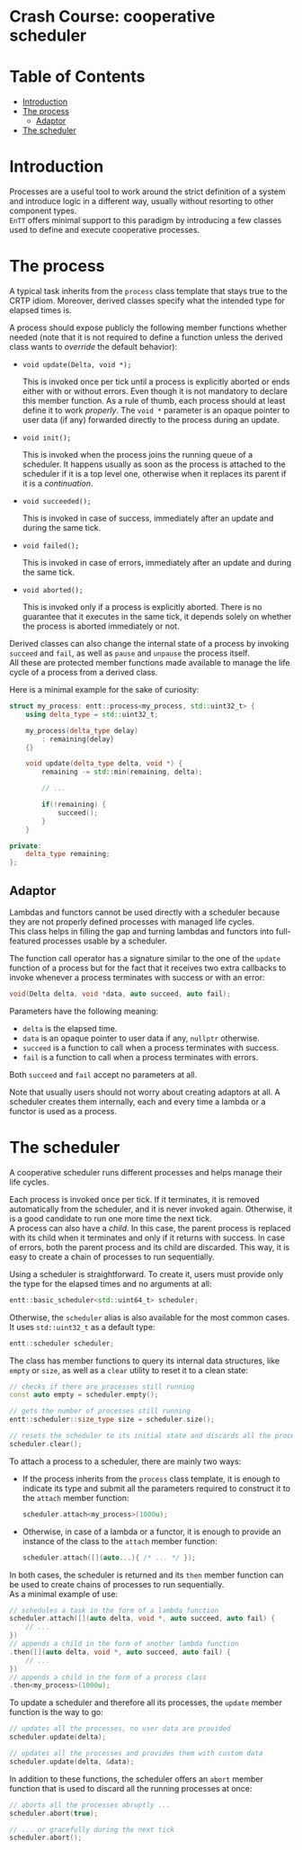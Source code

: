 # Crash Course: cooperative scheduler

# Table of Contents

* [Introduction](#introduction)
* [The process](#the-process)
  * [Adaptor](#adaptor)
* [The scheduler](#the-scheduler)

# Introduction

Processes are a useful tool to work around the strict definition of a system and
introduce logic in a different way, usually without resorting to other component
types.<br/>
`EnTT` offers minimal support to this paradigm by introducing a few classes used
to define and execute cooperative processes.

# The process

A typical task inherits from the `process` class template that stays true to the
CRTP idiom. Moreover, derived classes specify what the intended type for elapsed
times is.

A process should expose publicly the following member functions whether needed
(note that it is not required to define a function unless the derived class wants
to _override_ the default behavior):

* `void update(Delta, void *);`

  This is invoked once per tick until a process is explicitly aborted or ends
  either with or without errors. Even though it is not mandatory to declare this
  member function. As a rule of thumb, each process should at least define it to
  work _properly_. The `void *` parameter is an opaque pointer to user data (if
  any) forwarded directly to the process during an update.

* `void init();`

  This is invoked when the process joins the running queue of a scheduler. It
  happens usually as soon as the process is attached to the scheduler if it is a
  top level one, otherwise when it replaces its parent if it is a _continuation_.

* `void succeeded();`

  This is invoked in case of success, immediately after an update and during the
  same tick.

* `void failed();`

  This is invoked in case of errors, immediately after an update and during the
  same tick.

* `void aborted();`

  This is invoked only if a process is explicitly aborted. There is no guarantee
  that it executes in the same tick, it depends solely on whether the process is
  aborted immediately or not.

Derived classes can also change the internal state of a process by invoking
`succeed` and `fail`, as well as `pause` and `unpause` the process itself.<br/>
All these are protected member functions made available to manage the life cycle
of a process from a derived class.

Here is a minimal example for the sake of curiosity:

```cpp
struct my_process: entt::process<my_process, std::uint32_t> {
    using delta_type = std::uint32_t;

    my_process(delta_type delay)
        : remaining{delay}
    {}

    void update(delta_type delta, void *) {
        remaining -= std::min(remaining, delta);

        // ...

        if(!remaining) {
            succeed();
        }
    }

private:
    delta_type remaining;
};
```

## Adaptor

Lambdas and functors cannot be used directly with a scheduler because they are not
properly defined processes with managed life cycles.<br/>
This class helps in filling the gap and turning lambdas and functors into
full-featured processes usable by a scheduler.

The function call operator has a signature similar to the one of the `update`
function of a process but for the fact that it receives two extra callbacks to
invoke whenever a process terminates with success or with an error:

```cpp
void(Delta delta, void *data, auto succeed, auto fail);
```

Parameters have the following meaning:

* `delta` is the elapsed time.
* `data` is an opaque pointer to user data if any, `nullptr` otherwise.
* `succeed` is a function to call when a process terminates with success.
* `fail` is a function to call when a process terminates with errors.

Both `succeed` and `fail` accept no parameters at all.

Note that usually users should not worry about creating adaptors at all. A
scheduler creates them internally, each and every time a lambda or a functor is
used as a process.

# The scheduler

A cooperative scheduler runs different processes and helps manage their life
cycles.

Each process is invoked once per tick. If it terminates, it is removed
automatically from the scheduler, and it is never invoked again. Otherwise,
it is a good candidate to run one more time the next tick.<br/>
A process can also have a _child_. In this case, the parent process is replaced
with its child when it terminates and only if it returns with success. In case
of errors, both the parent process and its child are discarded. This way, it is
easy to create a chain of processes to run sequentially.

Using a scheduler is straightforward. To create it, users must provide only the
type for the elapsed times and no arguments at all:

```cpp
entt::basic_scheduler<std::uint64_t> scheduler;
```

Otherwise, the `scheduler` alias is also available for the most common cases. It
uses `std::uint32_t` as a default type:

```cpp
entt::scheduler scheduler;
```

The class has member functions to query its internal data structures, like
`empty` or `size`, as well as a `clear` utility to reset it to a clean state:

```cpp
// checks if there are processes still running
const auto empty = scheduler.empty();

// gets the number of processes still running
entt::scheduler::size_type size = scheduler.size();

// resets the scheduler to its initial state and discards all the processes
scheduler.clear();
```

To attach a process to a scheduler, there are mainly two ways:

* If the process inherits from the `process` class template, it is enough to
  indicate its type and submit all the parameters required to construct it to
  the `attach` member function:

  ```cpp
  scheduler.attach<my_process>(1000u);
  ```

* Otherwise, in case of a lambda or a functor, it is enough to provide an
  instance of the class to the `attach` member function:

  ```cpp
  scheduler.attach([](auto...){ /* ... */ });
  ```

In both cases, the scheduler is returned and its `then` member function can be
used to create chains of processes to run sequentially.<br/>
As a minimal example of use:

```cpp
// schedules a task in the form of a lambda function
scheduler.attach([](auto delta, void *, auto succeed, auto fail) {
    // ...
})
// appends a child in the form of another lambda function
.then([](auto delta, void *, auto succeed, auto fail) {
    // ...
})
// appends a child in the form of a process class
.then<my_process>(1000u);
```

To update a scheduler and therefore all its processes, the `update` member
function is the way to go:

```cpp
// updates all the processes, no user data are provided
scheduler.update(delta);

// updates all the processes and provides them with custom data
scheduler.update(delta, &data);
```

In addition to these functions, the scheduler offers an `abort` member function
that is used to discard all the running processes at once:

```cpp
// aborts all the processes abruptly ...
scheduler.abort(true);

// ... or gracefully during the next tick
scheduler.abort();
```
